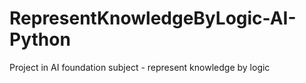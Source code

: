 # RepresentKnowledgeByLogic-AI-Python
 Project in AI foundation subject - represent knowledge by logic

